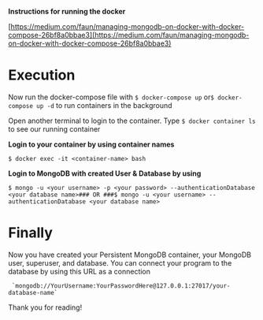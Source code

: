 

**Instructions for running the docker**

[https://medium.com/faun/managing-mongodb-on-docker-with-docker-compose-26bf8a0bbae3](https://medium.com/faun/managing-mongodb-on-docker-with-docker-compose-26bf8a0bbae3)


# Execution

Now run the docker-compose file with  `$ docker-compose up`  or`$ docker-compose up -d`  to run containers in the background

Open another terminal to login to the container. Type  `$ docker container ls`  to see our running container

**Login to your container by using container names**

    $ docker exec -it <container-name> bash


**Login to MongoDB with created User & Database by using**

    $ mongo -u <your username> -p <your password> --authenticationDatabase <your database name>### OR ###$ mongo -u <your username> --authenticationDatabase <your database name>


# Finally

Now you have created your Persistent MongoDB container, your MongoDB user, superuser, and database. 
You can connect your program to the database by using this URL as a connection 

	 `mongodb://YourUsername:YourPasswordHere@127.0.0.1:27017/your-database-name`

Thank you for reading!